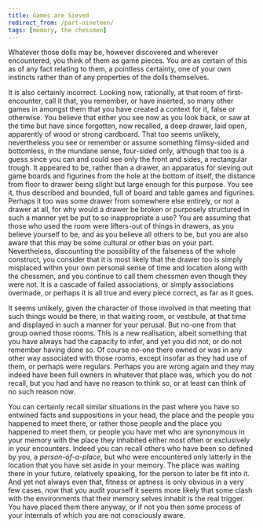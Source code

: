 ```yaml
---
title: Games are Sieved
redirect_from: /part-nineteen/
tags: [memory, the chessmen]
---
```


Whatever those dolls may be, however discovered and wherever encountered, you think of them as game pieces.  You are as certain of this as of any fact relating to them, a pointless certainty, one of your own instincts rather than of any properties of the dolls themselves.  

It is also certainly incorrect. Looking now, rationally, at that room of first-encounter, call it that, you remember, or have inserted, so many other games in amongst them that you have created a context for it, false or otherwise. You believe that either you see now as you look back, or saw at the time but have since forgotten, now recalled, a deep drawer, laid open, apparently of wood or strong cardboard. That too seems unlikely, nevertheless you see or remember or assume something flimsy-sided and bottomless, in the mundane sense, four-sided only, although that too is a guess since you can and could see only the front and sides, a rectangular trough. It appeared to be, rather than a drawer, an apparatus for sieving out game boards and figurines from the hole at the bottom of itself, the distance from floor to drawer being slight but large enough for this purpose.  You see it, thus described and bounded, full of board and table games and figurines. Perhaps it too was some drawer from somewhere else entirely, or not a drawer at all, for why would a drawer be broken or purposely structured in such a manner yet be put to so inappropriate a use? You are assuming that those who used the room were lifters-out of things in drawers, as you believe yourself to be, and as you believe all others to be, but you are also aware that this may be some cultural or other bias on your part.  Nevertheless, discounting the possibility of the falseness of the whole construct, you consider that it is most likely that the drawer too is simply misplaced within your own personal sense of time and location along with the chessmen, and you continue to call them chessmen even though they were not. It is a cascade of failed associations, or simply associations overmade, or perhaps it is all true and every piece correct, as far as it goes.

It seems unlikely, given the character of those involved in that meeting that such things would be there, in that waiting room, or vestibule, at that time and displayed in such a manner for your perusal. But no-one from that group owned those rooms. This is a new realisation, albeit something that you have always had the capacity to infer, and yet you did not, or do not remember having done so.  Of course no-one there owned or was in any other way associated with those rooms, except insofar as they had use of them, or perhaps were regulars. Perhaps you are wrong again and they may indeed have been full owners in whatever that place was, which you do not recall, but you had and have no reason to think so, or at least can think of no such reason now.

You can certainly recall similar situations in the past where you have so entwined facts and suppositions in your head, the place and the people you happened to meet there, or rather those people and the place you happened to meet them, or people you have met who are synonymous in your memory with the place they inhabited either most often or exclusively in your encounters. Indeed you can recall others who have been so defined by you, a _person-of-a-place_, but who were encountered only latterly in the location that you have set aside in your memory.  The place was waiting there in your future, relatively speaking, for the person to later be fit into it. And yet not always even that, fitness or aptness is only obvious in a very few cases, now that you audit yourself it seems more likely that some clash with the environments that their memory selves inhabit is the real trigger. You have placed them there anyway, or if not you then some process of your internals of which you are not consciously aware.
